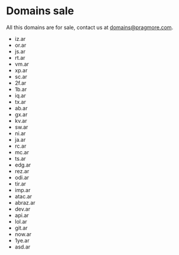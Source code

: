 Domains sale
============

All this domains are for sale, contact us at [domains@pragmore.com](domains@pragmore.com).

* iz.ar
* or.ar
* js.ar
* rt.ar
* vm.ar
* xp.ar
* sc.ar
* 2f.ar
* 1b.ar
* iq.ar
* tx.ar
* ab.ar
* gx.ar
* kv.ar
* sw.ar
* ni.ar
* ja.ar
* rc.ar
* mc.ar
* ts.ar
* edg.ar
* rez.ar
* odi.ar
* tir.ar
* imp.ar
* atac.ar
* abraz.ar
* dev.ar
* api.ar
* lol.ar
* git.ar
* now.ar
* 1ye.ar
* asd.ar
